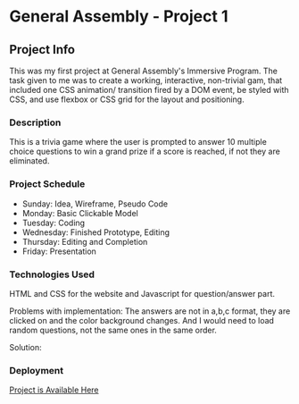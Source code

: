 # General Assembly - Project 1

## Project Info
  This was my first project at General Assembly's Immersive Program. The task given to me was to create a working, interactive, non-trivial gam, that included one CSS animation/ transition fired by a DOM event, be styled with CSS, and use flexbox or CSS grid for the layout and positioning.

### Description 

This is a trivia game where the user is prompted to answer 10 multiple choice questions to win a grand prize if a score is reached, if not they are eliminated. 

### Project Schedule

- Sunday: Idea, Wireframe, Pseudo Code
- Monday: Basic Clickable Model
- Tuesday: Coding 
- Wednesday: Finished Prototype, Editing
- Thursday: Editing and Completion
- Friday: Presentation

### Technologies Used

HTML and CSS for the website and Javascript for question/answer part.

Problems with implementation: The answers are not in a,b,c format, they are clicked on and the color background changes. And I would need to load random questions, not the same ones in the same order.

Solution:

### Deployment

[Project is Available Here](https://unique-clafoutis-0174b3.netlify.app/)
